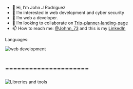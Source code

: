 - 👋 Hi, I’m John J Rodriguez
- 👀 I’m interested in web development and cyber security
- 🌱 I’m web a developer. 
- 💞️ I’m looking to collaborate on [Trip-planner-landing-page](https://github.com/josancamon19/trip-planner-landing-page)
- 📫 How to reach me: [@Johnn_73](https://twitter.com/Johnn_73?t=WbbTl-IHtUrSklakbkztMg&s=08) and this is my [LinkedIn](www.linkedin.com/in/johnjrm)

<!---
JohnRodriguezM/JohnRodriguezM is a ✨ special ✨ repository because its `README.md` (this file) appears on your GitHub profile.
You can click the Preview link to take a look at your changes.
--->

Languages:

![web development](http://www.cursosgis.com/wp-content/uploads/2017/06/lenguajes_1.png)

# ---------------------



![Libreries and tools](https://miro.medium.com/max/1200/1*SzrSsS1stZQ7ipYObndbAw.png)
